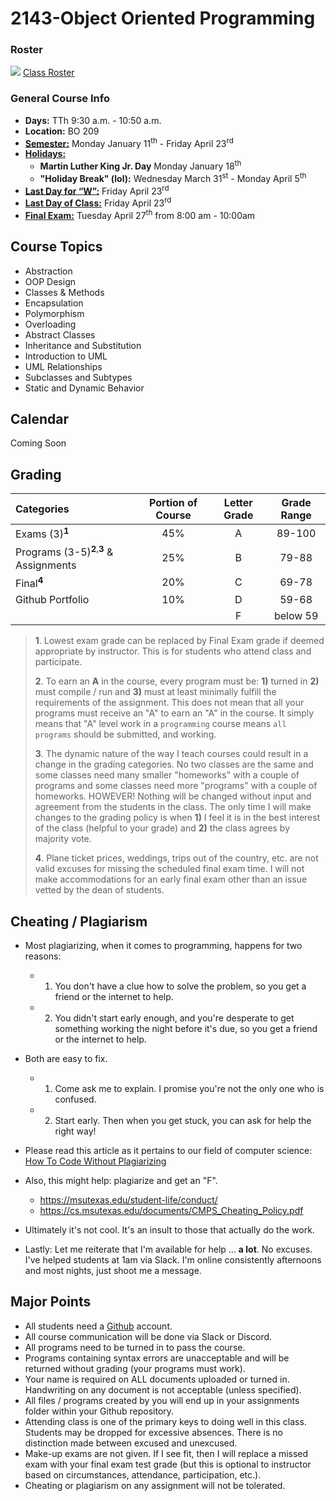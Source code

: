 # 2143-Object Oriented Programming

### Roster
![](https://d3vv6lp55qjaqc.cloudfront.net/items/220B0V0H3c041K2p251Z/google-sheets-16.png?X-CloudApp-Visitor-Id=1094421) [Class Roster](https://docs.google.com/spreadsheets/d/1ze4P6yJUVEn5Y1wZLXW2LwMjW1EbyMlC1t6ldwFu_0A/edit?usp=sharing)



### General Course Info
- __Days:__ TTh 9:30 a.m. - 10:50 a.m. 
- __Location:__ BO 209
- [__Semester:__](https://msutexas.edu/registrar/_assets/files/pdfs/acadcal2021.pdf) Monday January 11<sup>th</sup> - Friday April 23<sup>rd</sup>
- [__Holidays:__](https://msutexas.edu/registrar/_assets/files/pdfs/acadcal2021.pdf)
  - __Martin Luther King Jr. Day__ Monday January 18<sup>th</sup>
  - __"Holiday Break" (lol):__ Wednesday March 31<sup>st</sup> - Monday April 5<sup>th</sup> 
- [__Last Day for “W”:__](https://msutexas.edu/registrar/_assets/files/pdfs/acadcal2021.pdf)  Friday April 23<sup>rd</sup>
- [__Last Day of Class:__](https://msutexas.edu/registrar/_assets/files/pdfs/acadcal2021.pdf) Friday April 23<sup>rd</sup>
- [__Final Exam:__](https://msutexas.edu/registrar/_assets/files/pdfs/spring20finals.pdf) Tuesday April 27<sup>th</sup> from 8:00 am - 10:00am

## Course Topics

- Abstraction
- OOP Design
- Classes & Methods
- Encapsulation
- Polymorphism
- Overloading
- Abstract Classes
- Inheritance and Substitution
- Introduction to UML
- UML Relationships 
- Subclasses and Subtypes
- Static and Dynamic Behavior

## Calendar

Coming Soon

## Grading

| Categories                                         | Portion of Course | Letter Grade | Grade Range |
| :------------------------------------------------- | :---------------: | :----------: | :---------: |
| Exams (3)<sup>**1**</sup>                          |        45%        |      A       |   89-100    |
| Programs (3-5)<sup>**2**,**3**</sup> & Assignments |        25%        |      B       |    79-88    |
| Final<sup>**4**</sup>                              |        20%        |      C       |    69-78    |
| Github Portfolio                                   |        10%        |      D       |    59-68    |
|                                                    |                   |      F       |  below 59   |


>**1**. Lowest exam grade can be replaced by Final Exam grade if deemed appropriate by instructor. This is for students who attend class and participate.
>
>**2**. To earn an **A** in the course, every program must be: **1)** turned in **2)** must compile / run and **3)** must at least minimally fulfill the requirements of the assignment. This does not mean that all your programs must receive an "A" to earn an "A" in the course. It simply means that "A" level work in a `programming` course means `all programs` should be submitted, and working. 
>
>**3**. The dynamic nature of the way I teach courses could result in a change in the grading categories. No two classes are the same and some classes need many smaller "homeworks" with a couple of programs and some classes need more "programs" with a couple of homeworks. HOWEVER! Nothing will be changed without input and agreement from the students in the class. The only time I will make changes to the grading policy is when **1)** I feel it is in the best interest of the class (helpful to your grade) and **2)** the class agrees by majority vote.
>
>**4**. Plane ticket prices, weddings, trips out of the country, etc. are not valid excuses for missing the scheduled final exam time. I will not make accommodations for an early final exam other than an issue vetted by the dean of students. 


## Cheating / Plagiarism

- Most plagiarizing, when it comes to programming, happens for two reasons:
  - 1) You don't have a clue how to solve the problem, so you get a friend or the internet to help.
  - 2) You didn't start early enough, and you're desperate to get something working the night before it's due, so you get a friend or the internet to help. 
- Both are easy to fix. 
  - 1) Come ask me to explain. I promise you're not the only one who is confused. 
  - 2) Start early. Then when you get stuck, you can ask for help the right way!

- Please read this article as it pertains to our field of computer science: [How To Code Without Plagiarizing](https://www.itbriefcase.net/how-to-code-without-plagiarizing)
- Also, this might help: plagiarize and get an "F".  
  - https://msutexas.edu/student-life/conduct/
  - https://cs.msutexas.edu/documents/CMPS_Cheating_Policy.pdf
- Ultimately it's not cool. It's an insult to those that actually do the work. 
- Lastly: Let me reiterate that I'm available for help ... **a lot**. No excuses. I've helped students at 1am via Slack. I'm online consistently afternoons and most nights, just shoot me a message.   

## Major Points

- All students need a [Github](http://github.com) account.
- All course communication will be done via Slack or Discord.
- All programs need to be turned in to pass the course.
- Programs containing syntax errors are unacceptable and will be returned without grading (your programs must work).
- Your name is required on ALL documents uploaded or turned in. Handwriting on any document is not acceptable (unless specified).
- All files / programs created by you will end up in your assignments folder within your Github repository. 
- Attending class is one of the primary keys to doing well in this class. Students may be dropped for excessive absences. There is no distinction made between excused and unexcused.
- Make-up exams are not given. If I see fit, then I will replace a missed exam with your final exam test grade (but this is optional to instructor based on circumstances, attendance, participation, etc.).
- Cheating or plagiarism on any assignment will not be tolerated.


